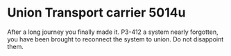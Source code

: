 # Union Transport carrier 5014u

After a long journey you finally made it.
P3-412 a system nearly forgotten,
you have been brought to reconnect the system to union.
Do not disappoint them.
